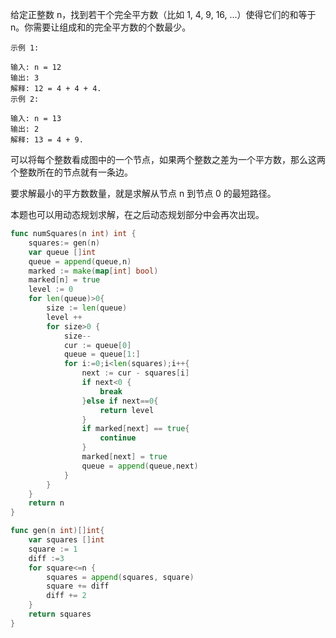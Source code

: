 给定正整数 n，找到若干个完全平方数（比如 1, 4, 9, 16, ...）使得它们的和等于 n。你需要让组成和的完全平方数的个数最少。
```
示例 1:

输入: n = 12
输出: 3 
解释: 12 = 4 + 4 + 4.
示例 2:

输入: n = 13
输出: 2
解释: 13 = 4 + 9.
```
可以将每个整数看成图中的一个节点，如果两个整数之差为一个平方数，那么这两个整数所在的节点就有一条边。    

要求解最小的平方数数量，就是求解从节点 n 到节点 0 的最短路径。    

本题也可以用动态规划求解，在之后动态规划部分中会再次出现。   
```go
func numSquares(n int) int {
    squares:= gen(n)
    var queue []int
    queue = append(queue,n)
    marked := make(map[int] bool)
    marked[n] = true
    level := 0
    for len(queue)>0{
    	size := len(queue)
        level ++
        for size>0 {
        	size--
        	cur := queue[0]
        	queue = queue[1:]
        	for i:=0;i<len(squares);i++{
        		next := cur - squares[i]
        		if next<0 {
        			break
				}else if next==0{
					return level
				}
				if marked[next] == true{
					continue
				}
				marked[next] = true
				queue = append(queue,next)
			}
		}
	}
	return n
}

func gen(n int)[]int{
	var squares []int
	square := 1
	diff :=3
	for square<=n {
		squares = append(squares, square)
		square += diff
		diff += 2
	}
	return squares
}
```

